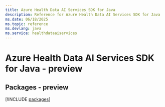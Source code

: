 ```yaml
---
title: Azure Health Data AI Services SDK for Java
description: Reference for Azure Health Data AI Services SDK for Java
ms.date: 06/18/2025
ms.topic: reference
ms.devlang: java
ms.service: healthdataaiservices
---
```

# Azure Health Data AI Services SDK for Java - preview
## Packages - preview
[!INCLUDE [packages](health-data-ai-services-index.md)]